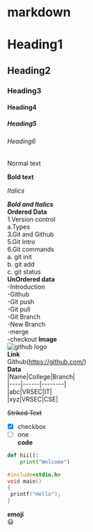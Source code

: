 # markdown

# Heading1
## Heading2
### Heading3
#### Heading4
##### Heading5
###### Heading6

Normal text 

**Bold text**

*Italics*

***Bold and Italics***  
**Ordered Data**  
1.Version control  
 a.Types   
3.Git and Github    
5.Git Intro     
6.Git commands     
  a. git init   
  b. git add  
  c. git status   
**UnOrdered data**   
-Introduction    
-Github  
 -Git push   
 -Git pull   
-Git Branch  
 -New Branch  
  -merge  
  -checkout
**Image**  
![github logo](https://github.githubassets.com/images/modules/logos_page/Octocat.png)      
**Link**   
Github(https://github.com/)   
**Data**   
|Name|College|Branch|  
|----|------|--------|     
|abc|VRSEC|IT|   
|xyz|VRSEC|CSE| 
   
~~Striked Text~~     
- [x] checkbox     
- [ ] one    
**code**  
```python   
def hii(): 
    print("Welcome")  
```
```c
#include<stdio.h>
void main()
{
 printf("Hello");
}
```   
**emoji**  
:smiley:
